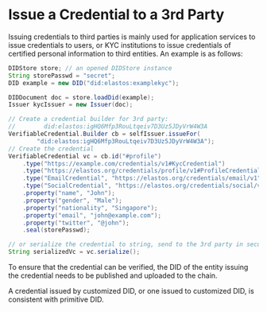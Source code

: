 # Issue a Credential to a 3rd Party

Issuing credentials to third parties is mainly used for application services to issue credentials to users, or KYC institutions to issue credentials of certified personal information to third entities. An example is as follows:

```java
DIDStore store; // an opened DIDStore instance
String storePasswd = "secret";
DID example = new DID("did:elastos:examplekyc");

DIDDocument doc = store.loadDid(example);
Issuer kycIssuer = new Issuer(doc);

// Create a credential builder for 3rd party: 
//        did:elastos:igHQ6Mfp3RouLtqeiv7D3Uz5JDyVrW4W3A
VerifiableCredential.Builder cb = selfIssuer.issueFor(
        "did:elastos:igHQ6Mfp3RouLtqeiv7D3Uz5JDyVrW4W3A");
// Create the credential
VerifiableCredential vc = cb.id("#profile")
    .type("https://example.com/credentials/v1#KycCredential")
    .type("https://elastos.org/credentials/profile/v1#ProfileCredential")
    .type("EmailCredential", "https://elastos.org/credentials/email/v1")
    .type("SocialCredential", "https://elastos.org/credentials/social/v1")
    .property("name", "John");
    .property("gender", "Male");
    .property("nationality", "Singapore");
    .property("email", "john@example.com");
    .property("twitter", "@john");
    .seal(storePasswd);

// or serialize the credential to string, send to the 3rd party in secure way
String serializedVc = vc.serialize();
```

To ensure that the credential can be verified, the DID of the entity issuing the credential needs to be published and uploaded to the chain.

A credential issued by customized DID, or one issued to customized DID, is consistent with primitive DID.
